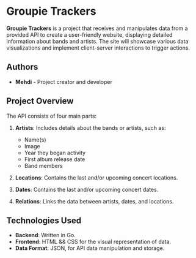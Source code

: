 # Groupie Trackers

**Groupie Trackers** is a project that receives and manipulates data from a provided API to create a user-friendly website, displaying detailed information about bands and artists. The site will showcase various data visualizations and implement client-server interactions to trigger actions.


## Authors

- **Mehdi** - Project creator and developer

## Project Overview

The API consists of four main parts:
1. **Artists**: Includes details about the bands or artists, such as:
   - Name(s)
   - Image
   - Year they began activity
   - First album release date
   - Band members

2. **Locations**: Contains the last and/or upcoming concert locations.

3. **Dates**: Contains the last and/or upcoming concert dates.

4. **Relations**: Links the data between artists, dates, and locations.


## Technologies Used

- **Backend**: Written in Go.
- **Frontend**: HTML && CSS for the visual representation of data.
- **Data Format**: JSON, for API data manipulation and storage.
